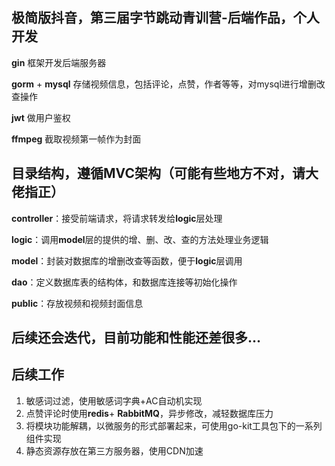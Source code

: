 ## 极简版抖音，第三届字节跳动青训营-后端作品，个人开发

**gin** 框架开发后端服务器

**gorm** + **mysql** 存储视频信息，包括评论，点赞，作者等等，对mysql进行增删改查操作

**jwt** 做用户鉴权

**ffmpeg** 截取视频第一帧作为封面

## 目录结构，遵循MVC架构（可能有些地方不对，请大佬指正）

**controller**：接受前端请求，将请求转发给**logic**层处理

**logic**：调用**model**层的提供的增、删、改、查的方法处理业务逻辑

**model**：封装对数据库的增删改查等函数，便于**logic**层调用

**dao**：定义数据库表的结构体，和数据库连接等初始化操作

**public**：存放视频和视频封面信息

## 后续还会迭代，目前功能和性能还差很多...
## 后续工作
1. 敏感词过滤，使用敏感词字典+AC自动机实现
2. 点赞评论时使用**redis**+ **RabbitMQ**，异步修改，减轻数据库压力
3. 将模块功能解耦，以微服务的形式部署起来，可使用go-kit工具包下的一系列组件实现
4. 静态资源存放在第三方服务器，使用CDN加速
